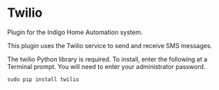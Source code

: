 # Twilio

Plugin for the Indigo Home Automation system.

This plugin uses the Twilio service to send and receive SMS messages.

The twilio Python library is required.  To install, enter the following at a Terminal prompt.  You will need to enter your administrator password.

	sudo pip install twilio


